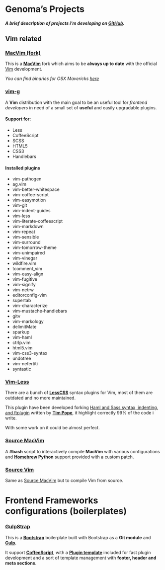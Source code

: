 Genoma’s Projects
=================

##### A brief description of projects i'm developing on [GitHub](https://github.com/).

## Vim related

### [MacVim (fork)](https://github.com/genoma/macvim)

This is a **[MacVim](https://github.com/b4winckler/macvim)** fork which aims to be **always up to date** with the official [Vim](http://www.vim.org/mercurial.php) development.

*You can find binaries for OSX Mavericks [here](https://github.com/genoma/macvim/releases)*

### [vim-g](https://github.com/genoma/vim-g)

A **Vim** distribution with the main goal to be an useful tool for *frontend developers* in need of a small set of **useful** and easily upgradable plugins.

#### Support for:
- Less
- CoffeeScript
- SCSS
- HTML5
- CSS3
- Handlebars

#### Installed plugins
- vim-pathogen
- ag.vim
- vim-better-whitespace
- vim-coffee-script
- vim-easymotion
- vim-git
- vim-indent-guides
- vim-less
- vim-literate-coffeescript
- vim-markdown
- vim-repeat
- vim-sensible
- vim-surround
- vim-tomorrow-theme
- vim-unimpaired
- vim-vinegar
- wildfire.vim
- tcomment_vim
- vim-easy-align
- vim-fugitive
- vim-signify
- vim-netrw
- editorconfig-vim
- supertab
- vim-characterize
- vim-mustache-handlebars
- gitv
- vim-markology
- delimitMate
- sparkup
- vim-haml
- ctrlp.vim
- html5.vim
- vim-css3-syntax
- undotree
- vim-nefertiti
- syntastic


### [Vim-Less](https://github.com/genoma/vim-less)

There are a bunch of **[LessCSS](http://lesscss.org/)** syntax plugins for Vim, most of them are outdated and no more maintained.

This plugin have been developed forking [Haml and Sass syntax, indenting, and ftplugin](http://www.vim.org/scripts/script.php?script_id=1433) written by **[Tim Pope](https://github.com/tpope)**, it highlight correctly 99% of the code i write.

With some work on it could be almost perfect.

### [Source MacVim](https://github.com/genoma/source-macvim)

A **#bash** script to interactively compile **MacVim** with various configurations and **[Homebrew](http://brew.sh/) Python** support provided with a custom patch.

### [Source Vim](https://github.com/genoma/source-vim)

Same as [Source MacVim](https://github.com/genoma/source-macvim) but to compile Vim from source.

# Frontend Frameworks configurations (boilerplates)

### [GulpStrap](https://github.com/genoma/gulpstrap)

This is a **[Bootstrap](http://getbootstrap.com/)** boilerplate built with Bootstrap as a **Git module** and **[Gulp](http://gulpjs.com/)**.

It support **[CoffeeScript](http://coffeescript.org/)**, with a **[Plugin template](https://github.com/genoma/gulpstrap/blob/master/p_coffeescript/plugin.coffee)** included for fast plugin development and a sort of template management with **footer, header and meta sections**.


